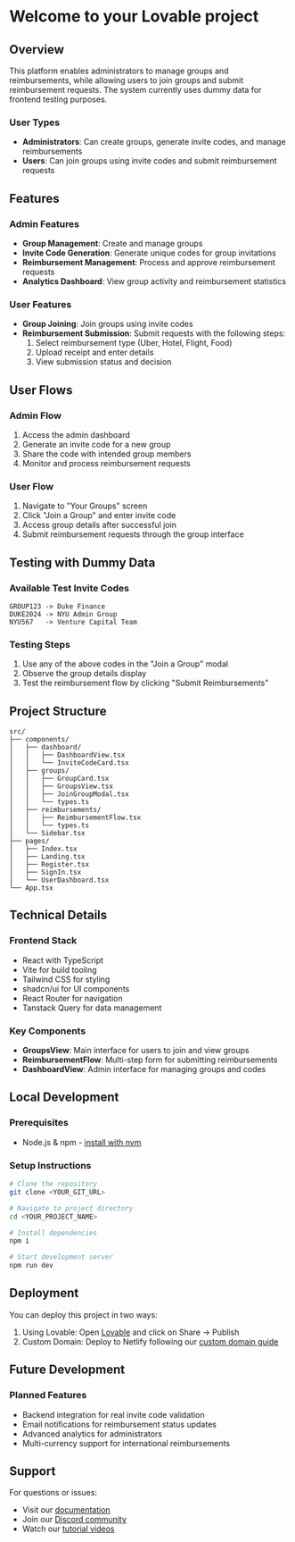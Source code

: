 # Welcome to your Lovable project

## Overview
This platform enables administrators to manage groups and reimbursements, while allowing users to join groups and submit reimbursement requests. The system currently uses dummy data for frontend testing purposes.

### User Types
- **Administrators**: Can create groups, generate invite codes, and manage reimbursements
- **Users**: Can join groups using invite codes and submit reimbursement requests

## Features

### Admin Features
- **Group Management**: Create and manage groups
- **Invite Code Generation**: Generate unique codes for group invitations
- **Reimbursement Management**: Process and approve reimbursement requests
- **Analytics Dashboard**: View group activity and reimbursement statistics

### User Features
- **Group Joining**: Join groups using invite codes
- **Reimbursement Submission**: Submit requests with the following steps:
  1. Select reimbursement type (Uber, Hotel, Flight, Food)
  2. Upload receipt and enter details
  3. View submission status and decision

## User Flows

### Admin Flow
1. Access the admin dashboard
2. Generate an invite code for a new group
3. Share the code with intended group members
4. Monitor and process reimbursement requests

### User Flow
1. Navigate to "Your Groups" screen
2. Click "Join a Group" and enter invite code
3. Access group details after successful join
4. Submit reimbursement requests through the group interface

## Testing with Dummy Data

### Available Test Invite Codes
```
GROUP123 -> Duke Finance
DUKE2024 -> NYU Admin Group
NYU567   -> Venture Capital Team
```

### Testing Steps
1. Use any of the above codes in the "Join a Group" modal
2. Observe the group details display
3. Test the reimbursement flow by clicking "Submit Reimbursements"

## Project Structure

```plaintext
src/
├── components/
│   ├── dashboard/
│   │   ├── DashboardView.tsx
│   │   └── InviteCodeCard.tsx
│   ├── groups/
│   │   ├── GroupCard.tsx
│   │   ├── GroupsView.tsx
│   │   ├── JoinGroupModal.tsx
│   │   └── types.ts
│   ├── reimbursements/
│   │   ├── ReimbursementFlow.tsx
│   │   └── types.ts
│   └── Sidebar.tsx
├── pages/
│   ├── Index.tsx
│   ├── Landing.tsx
│   ├── Register.tsx
│   ├── SignIn.tsx
│   └── UserDashboard.tsx
└── App.tsx
```

## Technical Details

### Frontend Stack
- React with TypeScript
- Vite for build tooling
- Tailwind CSS for styling
- shadcn/ui for UI components
- React Router for navigation
- Tanstack Query for data management

### Key Components
- **GroupsView**: Main interface for users to join and view groups
- **ReimbursementFlow**: Multi-step form for submitting reimbursements
- **DashboardView**: Admin interface for managing groups and codes

## Local Development

### Prerequisites
- Node.js & npm - [install with nvm](https://github.com/nvm-sh/nvm#installing-and-updating)

### Setup Instructions
```sh
# Clone the repository
git clone <YOUR_GIT_URL>

# Navigate to project directory
cd <YOUR_PROJECT_NAME>

# Install dependencies
npm i

# Start development server
npm run dev
```

## Deployment

You can deploy this project in two ways:
1. Using Lovable: Open [Lovable](https://lovable.dev/projects/c797b115-209a-425d-ba32-0ed39092e043) and click on Share -> Publish
2. Custom Domain: Deploy to Netlify following our [custom domain guide](https://docs.lovable.dev/tips-tricks/custom-domain/)

## Future Development

### Planned Features
- Backend integration for real invite code validation
- Email notifications for reimbursement status updates
- Advanced analytics for administrators
- Multi-currency support for international reimbursements

## Support

For questions or issues:
- Visit our [documentation](https://docs.lovable.dev/)
- Join our [Discord community](https://discord.com/channels/1119885301872070706/1280461670979993613)
- Watch our [tutorial videos](https://www.youtube.com/watch?v=9KHLTZaJcR8&list=PLbVHz4urQBZkJiAWdG8HWoJTdgEysigIO)